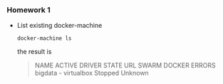 ### Homework 1

- List existing docker-machine
  
  `docker-machine ls`
  
  the result is
  
  > NAME      ACTIVE   DRIVER       STATE     URL   SWARM   DOCKER    ERRORS
  > bigdata   -        virtualbox   Stopped                 Unknown
